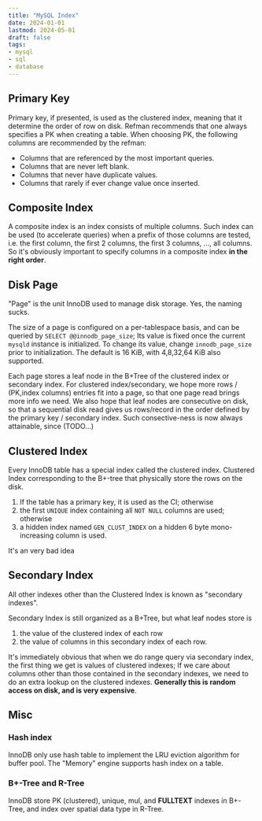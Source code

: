 ```yaml
---
title: "MySQL Index"
date: 2024-01-01
lastmod: 2024-05-01
draft: false
tags:
- mysql
- sql
- database
---
```


Primary Key
---------

Primary key, if presented, is used as the clustered index, meaning that it determine the order of row on disk. Refman recommends that one always specifies a PK when creating a table. When choosing PK, the following columns are recommended by the refman:

- Columns that are referenced by the most important queries.
- Columns that are never left blank.
- Columns that never have duplicate values.
- Columns that rarely if ever change value once inserted.

Composite Index
----------

A composite index is an index consists of multiple columns. Such index can be used (to accelerate queries) when a prefix of those columns are tested, i.e. the first column, the first 2 columns, the first 3 columns, ..., all columns. So it's obviously important to specify columns in a composite index **in the right order**.

<!-- When designing an index containing multiple columns, some considerations are:

-  -->

<!-- Query via index
------- -->

Disk Page
----------

"Page" is the unit InnoDB used to manage disk storage. Yes, the naming sucks.

The size of a page is configured on a per-tablespace basis, and can be queried by `SELECT @@innodb_page_size`; Its value is fixed once the current `mysqld` instance is initialized. To change its value, change `innodb_page_size` prior to initialization. The default is 16 KiB, with 4,8,32,64 KiB also supported.

Each page stores a leaf node in the B+Tree of the clustered index or secondary index. For clustered index/secondary, we hope more rows / (PK,index columns) entries fit into a page, so that one page read brings more info we need. We also hope that leaf nodes are consecutive on disk, so that a sequential disk read gives us rows/record in the order defined by the primary key / secondary index. Such consective-ness is now always attainable, since (TODO...)

Clustered Index
-------
Every InnoDB table has a special index called the clustered index. Clustered Index corresponding to the B+-tree that physically store the rows on the disk.

1. If the table has a primary key, it is used as the CI; otherwise
2. the first `UNIQUE` index containing all `NOT NULL` columns are used; otherwise
3. a hidden index named `GEN_CLUST_INDEX` on a hidden 6 byte mono-increasing column is used.

It's an very bad idea 


Secondary Index
-------

All other indexes other than the Clustered Index is known as "secondary indexes".

Secondary Index is still organized as a B+Tree, but what leaf nodes store is 
1. the value of the clustered index of each row
2. the value of columns in this secondary index of each row.

It's immediately obvious that when we do range query via secondary index, the first thing we get is values of clustered indexes; If we care about columns other than those contained in the secondary indexes, we need to do an extra lookup on the clustered indexes. **Generally this is random access on disk, and is very expensive**.

<!-- TODO: Solution; -->

Misc
-----------

### Hash index
InnoDB only use hash table to implement the LRU eviction algorithm for buffer pool.
The "Memory" engine supports hash index on a table.

### B+-Tree and R-Tree
InnoDB store PK (clustered), unique, mul, and **FULLTEXT** indexes in B+-Tree, and index over spatial data type in R-Tree.
